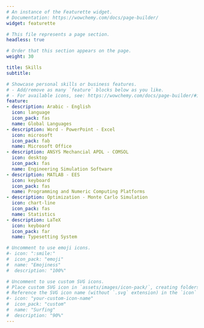 ```yaml
---
# An instance of the Featurette widget.
# Documentation: https://wowchemy.com/docs/page-builder/
widget: featurette

# This file represents a page section.
headless: true

# Order that this section appears on the page.
weight: 30

title: Skills
subtitle:

# Showcase personal skills or business features.
# - Add/remove as many `feature` blocks below as you like.
# - For available icons, see: https://wowchemy.com/docs/page-builder/#icons
feature:
- description: Arabic - English
  icon: language
  icon_pack: fas
  name: Global Languages
- description: Word - PowerPoint - Excel
  icon: microsoft
  icon_pack: fab
  name: Microsoft Office
- description: ANSYS Mechancial APDL - COMSOL
  icon: desktop
  icon_pack: fas
  name: Engineering Simulation Software
- description: MATLAB - EES
  icon: keyboard
  icon_pack: fas
  name: Programming and Numeric Computing Platforms
- description: Optimization - Monte Carlo Simulation
  icon: chart-line
  icon_pack: fas
  name: Statistics
- description: LaTeX
  icon: keyboard
  icon_pack: far
  name: Typesetting System

# Uncomment to use emoji icons.
#- icon: ":smile:"
#  icon_pack: "emoji"
#  name: "Emojiness"
#  description: "100%"  

# Uncomment to use custom SVG icons.
# Place custom SVG icon in `assets/images/icon-pack/`, creating folders if necessary.
# Reference the SVG icon name (without `.svg` extension) in the `icon` field.
#- icon: "your-custom-icon-name"
#  icon_pack: "custom"
#  name: "Surfing"
#  description: "90%"
---
```

